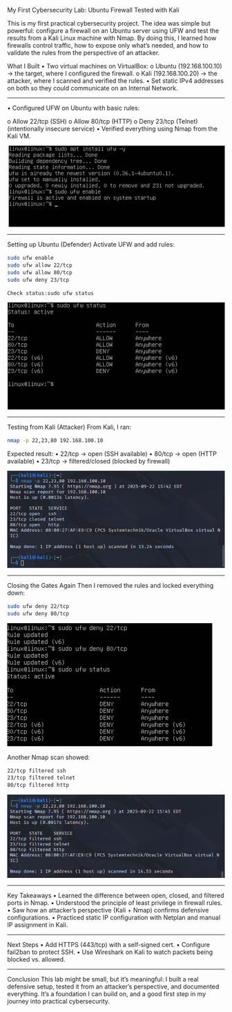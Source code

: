 My First Cybersecurity Lab: Ubuntu Firewall Tested with Kali

This is my first practical cybersecurity project.
The idea was simple but powerful: configure a firewall on an Ubuntu server using UFW and test the results from a Kali Linux machine with Nmap.
By doing this, I learned how firewalls control traffic, how to expose only what’s needed, and how to validate the rules from the perspective of an attacker.

What I Built
•	Two virtual machines on VirtualBox:
o	Ubuntu (192.168.100.10) → the target, where I configured the firewall.
o	Kali (192.168.100.20) → the attacker, where I scanned and verified the rules.
•	Set static IPv4 addresses on both so they could communicate on an Internal Network.

--------------------------------------------------

•	Configured UFW on Ubuntu with basic rules:

o	Allow 22/tcp (SSH)
o	Allow 80/tcp (HTTP)
o	Deny 23/tcp (Telnet) (intentionally insecure service)
•	Verified everything using Nmap from the Kali VM.

![UFW Enabled](imagens/1-ufw-enable.png)

--------------------------------------------

Setting up Ubuntu (Defender)
Activate UFW and add rules:

```bash
sudo ufw enable
sudo ufw allow 22/tcp
sudo ufw allow 80/tcp
sudo ufw deny 23/tcp
```

```bash
Check status:sudo ufw status
```

![UFW Rules](imagens/2-ufw-rules.png)

---------------------------------------------

Testing from Kali (Attacker)
From Kali, I ran:

```bash
nmap -p 22,23,80 192.168.100.10
```

Expected result:
•	22/tcp → open (SSH available)
•	80/tcp → open (HTTP available)
•	23/tcp → filtered/closed (blocked by firewall)

![Nmap Open](imagens/3-nmap-open.png)

------------------------------------------------

Closing the Gates Again
Then I removed the rules and locked everything down:

```bash
sudo ufw deny 22/tcp
sudo ufw deny 80/tcp
```

![UFW Deny](imagens/4-ufw-deny.png)

Another Nmap scan showed:

```bash
22/tcp filtered ssh
23/tcp filtered telnet
80/tcp filtered http
```

![Nmap Filtered](imagens/5-nmap-filtered.png)

--------------------------------------------------

Key Takeaways
•	Learned the difference between open, closed, and filtered ports in Nmap.
•	Understood the principle of least privilege in firewall rules.
•	Saw how an attacker’s perspective (Kali + Nmap) confirms defensive configurations.
•	Practiced static IP configuration with Netplan and manual IP assignment in Kali.

---------------------------------------------------

Next Steps
•	Add HTTPS (443/tcp) with a self-signed cert.
•	Configure fail2ban to protect SSH.
•	Use Wireshark on Kali to watch packets being blocked vs. allowed.

----------------------------------------------------

Conclusion
This lab might be small, but it’s meaningful: I built a real defensive setup, tested it from an attacker’s perspective, and documented everything.
It’s a foundation I can build on, and a good first step in my journey into practical cybersecurity.

